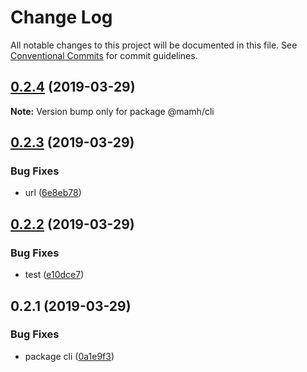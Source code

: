 # Change Log

All notable changes to this project will be documented in this file.
See [Conventional Commits](https://conventionalcommits.org) for commit guidelines.

## [0.2.4](https://github.com/mhma-cookapps/test-example-monorepo-typescript-npm/tree/master/packages/cli/compare/@mamh/cli@0.2.3...@mamh/cli@0.2.4) (2019-03-29)

**Note:** Version bump only for package @mamh/cli





## [0.2.3](https://github.com/mhma-cookapps/test-example-monorepo-typescript-npm/tree/master/packages/cli/compare/@mamh/cli@0.2.2...@mamh/cli@0.2.3) (2019-03-29)


### Bug Fixes

* url ([6e8eb78](https://github.com/mhma-cookapps/test-example-monorepo-typescript-npm/tree/master/packages/cli/commit/6e8eb78))





## [0.2.2](https://github.com/cookpi/example-monorepo-typescript-npm/tree/master/packages/cli/compare/@mamh/cli@0.2.1...@mamh/cli@0.2.2) (2019-03-29)


### Bug Fixes

* test ([e10dce7](https://github.com/cookpi/example-monorepo-typescript-npm/tree/master/packages/cli/commit/e10dce7))





## 0.2.1 (2019-03-29)


### Bug Fixes

* package cli ([0a1e9f3](https://github.com/cookpi/example-monorepo-typescript-npm/tree/master/packages/cli/commit/0a1e9f3))
